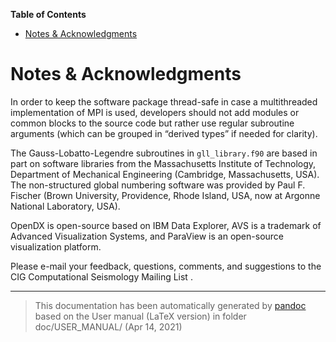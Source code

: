 **Table of Contents**

-   [Notes & Acknowledgments](#notes--acknowledgments)

Notes & Acknowledgments
=======================

In order to keep the software package thread-safe in case a multithreaded implementation of MPI is used, developers should not add modules or common blocks to the source code but rather use regular subroutine arguments (which can be grouped in “derived types” if needed for clarity).

The Gauss-Lobatto-Legendre subroutines in `gll_library.f90` are based in part on software libraries from the Massachusetts Institute of Technology, Department of Mechanical Engineering (Cambridge, Massachusetts, USA). The non-structured global numbering software was provided by Paul F. Fischer (Brown University, Providence, Rhode Island, USA, now at Argonne National Laboratory, USA).

OpenDX is open-source based on IBM Data Explorer, AVS is a trademark of Advanced Visualization Systems, and ParaView is an open-source visualization platform.

Please e-mail your feedback, questions, comments, and suggestions to the CIG Computational Seismology Mailing List .

-----
> This documentation has been automatically generated by [pandoc](http://www.pandoc.org)
> based on the User manual (LaTeX version) in folder doc/USER_MANUAL/
> (Apr 14, 2021)

